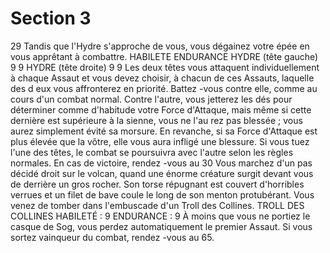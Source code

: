 # Section 3

29
Tandis que l'Hydre s'approche de vous, vous dégainez votre épée
en vous apprêtant à combattre.
HABILETE ENDURANCE
HYDRE (tête gauche)  9   9
HYDRE (tête droite)   9   9
Les deux têtes vous attaquent individuellement à chaque Assaut et
vous devez choisir, à chacun de ces Assauts, laquelle des d eux
vous affronterez en priorité. Battez -vous contre elle, comme au
cours d'un combat normal. Contre l'autre, vous jetterez les dés pour
déterminer comme d'habitude votre Force d'Attaque, mais même si
cette dernière est supérieure à la sienne, vous ne l'au rez pas blessée
; vous aurez simplement évité sa morsure. En revanche, si sa Force
d'Attaque est plus élevée que la vôtre, elle vous aura infligé une
blessure. Si vous tuez l'une des têtes, le combat se poursuivra avec
l'autre selon les règles normales. En  cas de victoire, rendez -vous au
30
Vous marchez d'un pas décidé droit sur le volcan, quand une
énorme créature surgit devant vous de derrière un gros rocher. Son
torse répugnant est couvert d'horribles verrues et un filet de bave
coule le long de son menton protubérant. Vous venez de tomber
dans l'embuscade d'un Troll des Collines.
TROLL  DES COLLINES HABILETÉ : 9 ENDURANCE : 9
À moins que vous ne portiez le casque de Sog, vous perdez
automatiquement le premier Assaut. Si vous sortez vainqueur du
combat, rendez -vous au  65.